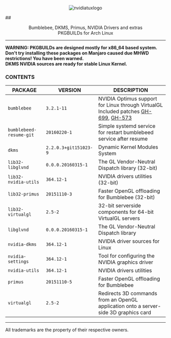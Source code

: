 
<p align="center">
  <img src="https://i.imgur.com/gkdq7EZ.jpg " alt="nvidiatuxlogo"/>
</p>

##<p align="center">Bumblebee, DKMS, Primus, NVIDIA Drivers and extras <br/>PKGBUILDs for Arch Linux <br/></p>

<hr/>

**WARNING: PKGBUILDs are designed mostly for x86_64 based system.<br/>**
**Don't try installing these packages on Manjaro caused due MHWD restrictions! You have been warned.<br/>**
**DKMS NVIDIA sources are ready for stable Linux Kernel.**

### CONTENTS ###

| **PACKAGE**             	| **VERSION**           	| **DESCRIPTION**                                                                                                                                                                                              	|
|-------------------------	|-----------------------	|--------------------------------------------------------------------------------------------------------------------------------------------------------------------------------------------------------------	|
| `bumblebee`             	| `3.2.1-11`            	| NVIDIA Optimus support for Linux through VirtualGL Included patches [GH-699](https://github.com/Bumblebee-Project/Bumblebee/issues/699), [GH-573](https://github.com/Bumblebee-Project/Bumblebee/issues/573) 	|
| `bumblebeed-resume-git` 	| `20160220-1`          	| Simple systemd service for restart bumblebeed service after resume                                                                                                                                           	|
| `dkms`                  	| `2.2.0.3+git151023-9` 	| Dynamic Kernel Modules System                                                                                                                                                                                	|
| `lib32-libglvnd`        	| `0.0.0.20160315-1`    	| The GL Vendor-Neutral Dispatch library (32-bit)                                                                                                                                                              	|
| `lib32-nvidia-utils`    	| `364.12-1`            	| NVIDIA drivers utilities (32-bit)                                                                                                                                                                            	|
| `lib32-primus`          	| `20151110-3`          	| Faster OpenGL offloading for Bumblebee (32-bit)                                                                                                                                                              	|
| `lib32-virtualgl`       	| `2.5-2`               	| 32-bit serverside components for 64-bit VirtualGL servers                                                                                                                                                    	|
| `libglvnd`              	| `0.0.0.20160315-1`    	| The GL Vendor-Neutral Dispatch library                                                                                                                                                                       	|
| `nvidia-dkms`           	| `364.12-1`            	| NVIDIA driver sources for Linux                                                                                                                                                                              	|
| `nvidia-settings`       	| `364.12-1`            	| Tool for configuring the NVIDIA graphics driver                                                                                                                                                              	|
| `nvidia-utils`          	| `364.12-1`            	| NVIDIA drivers utilities                                                                                                                                                                                     	|
| `primus`                	| `20151110-5`          	| Faster OpenGL offloading for Bumblebee                                                                                                                                                                       	|
| `virtualgl`             	| `2.5-2`               	| Redirects 3D commands from an OpenGL application onto a server-side 3D graphics card                                                                                                                         	|

<hr/>

All trademarks are the property of their respective owners.
